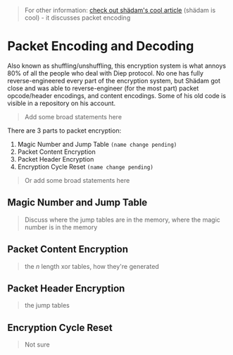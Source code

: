 > For other information: [check out shädam's cool article](https://github.com/supahero1/diep.io/tree/master/working-with-diep) (shädam is cool) - it discusses packet encoding

# Packet Encoding and Decoding

Also known as shuffling/unshuffling, this encryption system is what annoys 80% of all the people who deal with Diep protocol. No one has fully reverse-engineered every part of the encryption system, but Shädam got close and was able to reverse-engineer (for the most part) packet opcode/header encodings, and content encodings. Some of his old code is visible in a repository on his account.

> Add some broad statements here

There are 3 parts to packet encryption:
1. Magic Number and Jump Table `(name change pending)`
2. Packet Content Encryption
3. Packet Header Encryption
4. Encryption Cycle Reset `(name change pending)`

> Or add some broad statements here

## Magic Number and Jump Table

> Discuss where the jump tables are in the memory, where the magic number is in the memory

## Packet Content Encryption

> the *n* length xor tables, how they're generated

## Packet Header Encryption

> the jump tables

## Encryption Cycle Reset

> Not sure
